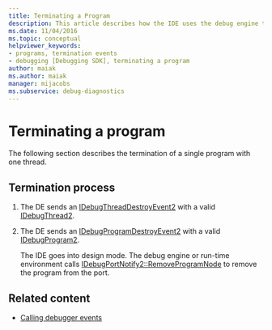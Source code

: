 ```yaml
---
title: Terminating a Program
description: This article describes how the IDE uses the debug engine to terminate a single program with a single thread.
ms.date: 11/04/2016
ms.topic: conceptual
helpviewer_keywords:
- programs, termination events
- debugging [Debugging SDK], terminating a program
author: maiak
ms.author: maiak
manager: mijacobs
ms.subservice: debug-diagnostics
---
```

# Terminating a program

The following section describes the termination of a single program with one thread.

## Termination process

1. The DE sends an [IDebugThreadDestroyEvent2](../../extensibility/debugger/reference/idebugthreaddestroyevent2.md) with a valid [IDebugThread2](../../extensibility/debugger/reference/idebugthread2.md).

2. The DE sends an [IDebugProgramDestroyEvent2](../../extensibility/debugger/reference/idebugprogramdestroyevent2.md) with a valid [IDebugProgram2](../../extensibility/debugger/reference/idebugprogram2.md).

   The IDE goes into design mode. The debug engine or run-time environment calls [IDebugPortNotify2::RemoveProgramNode](../../extensibility/debugger/reference/idebugportnotify2-removeprogramnode.md) to remove the program from the port.

## Related content
- [Calling debugger events](../../extensibility/debugger/calling-debugger-events.md)
